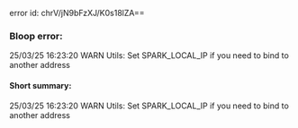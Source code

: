error id: chrV/jN9bFzXJ/K0s18lZA==
### Bloop error:

25/03/25 16:23:20 WARN Utils: Set SPARK_LOCAL_IP if you need to bind to another address
#### Short summary: 

25/03/25 16:23:20 WARN Utils: Set SPARK_LOCAL_IP if you need to bind to another address